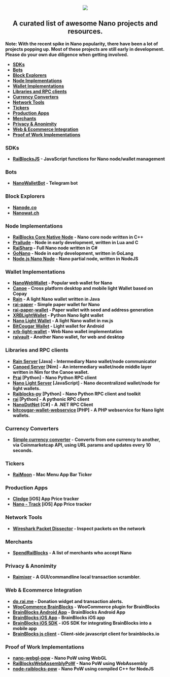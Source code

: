 <p align="center">
  <img src="https://i.imgur.com/CMUz7Ni.png"><b />
  <h2 align="center">A curated list of awesome Nano projects and resources.</h2>
  <p> Note: With the recent spike in Nano popularity, there have been a lot of projects popping up. Most of these projects are still early in development. <b>Please do your own due diligence when getting involved.</b></p>
</p>

* [SDKs](#SDKs)
* [Bots](#Bots)
* [Block Explorers](#BlockExplorers)
* [Node Implementations](#NodeImplementations)
* [Wallet Implementations](#WalletImplementations)
* [Libraries and RPC clients](#RPCServers)
* [Currency Converters](#RaiBlocksCurrencyConverters)
* [Network Tools](#NetworkTools)
* [Tickers](#Tickers)
* [Production Apps](#ProductionApps)
* [Merchants](#Merchants)
* [Privacy & Anonimity](#Privacy)
* [Web & Ecommerce Integration](#WebIntegration)
* [Proof of Work Implementations](#ProofofWork)

<a name="SDKs"></a>
### SDKs
* [RaiBlocksJS](https://github.com/SergiySW/RaiBlocksJS) - JavaScript functions for Nano node/wallet management

<a name="Bots"></a>
### Bots
* [NanoWalletBot](https://github.com/SergiySW/NanoWalletBot) - Telegram bot

<a name="BlockExplorers"></a>
### Block Explorers
* [Nanode.co](https://www.nanode.co/)
* [Nanowat.ch](https://nanowat.ch/)

<a name="NodeImplementations"></a>
### Node Implementations
* [RaiBlocks Core Native Node](https://github.com/clemahieu/raiblocks) - Nano core node written in C++
* [Prailude](https://github.com/slact/prailude) - Node in early development, written in Lua and C
* [RaiSharp](https://github.com/vardthomas/Aggrex.RaiSharp) - Full Nano node written in C#
* [GoNano](https://github.com/frankh/nano) - Node in early development, written in GoLang
* [Node.js Nano Node](https://github.com/numtel/node-nano-node) - Nano partial node, written in NodeJS

<a name="WalletImplementations"></a>
### Wallet Implementations
* [NanoWebWallet](https://github.com/jaimehgb/RaiWalletV2/) - Popular web wallet for Nano
* [Canoe](https://getcanoe.io) - Cross platform desktop and mobile light Wallet based on Copay
* [Rain](https://github.com/thehen101/Rain) - A light Nano  wallet written in Java
* [rai-paper](https://github.com/Blootoon/rai-paper) - Simple paper wallet for Nano
* [rai-paper-wallet](https://github.com/numtel/rai-paper-wallet/) - Paper wallet with seed and address generation
* [XRBLightWallet](https://github.com/BenedictThompson/XRBLightWallet) - Python Nano light wallet
* [Nano Light Wallet](https://github.com/AugustoResende/NanoLightWallet) - A light Nano wallet in nw.js
* [BitCougar Wallet](https://github.com/eduardofacunha/bitcougar-wallet) - Light wallet for Android
* [xrb-light-wallet](https://github.com/numtel/xrb-light-wallet) - Web Nano wallet implementation
* [raivault](https://github.com/cronoh/raivault) - Another Nano wallet, for web and desktop

<a name="RPCServers"></a>
### Libraries and RPC clients
* [Rain Server](https://github.com/thehen101/RainServer) [Java] - Intermediary Nano wallet/node communicator
* [Canoed Server](https://github.com/getcanoe/canoed) [Nim] - An intermediary wallet/node middle layer written in Nim for the Canoe wallet.
* [Prai](https://github.com/jxub/prai) [Python] - Nano Python RPC client
* [Nano Light Server](https://github.com/AugustoResende/NanoLightServer) [JavaScript] - Nano decentralized wallet/node for light wallets.
* [Raiblocks-py](https://github.com/dourvaris/raiblocks-py) [Python] - Nano Python RPC client and toolkit
* [rai](https://github.com/kennell/rai) [Python] - A pythonic RPC client
* [NanoDotNet](https://github.com/Flufd/NanoDotNet) [C#] - A .NET RPC Client
* [bitcougar-wallet-webservice](https://github.com/eduardofacunha/bitcougar-wallet-webservice) [PHP] - A PHP webservice for Nano light wallets.

<a name="RaiBlocksCurrencyConverters"></a>
### Currency Converters
* [Simple currency converter](http://raiw.krampe.se/value.html?currency=raiblocks&to=usd&value=100) - Converts from one currency to another, via Coinmarketcap API, using URL params and updates every 10 seconds.

<a name="Tickers"></a>
### Tickers
* [RaiMoon](https://github.com/dannytatom/RaiMoon) - Mac Menu App Bar Ticker

<a name="ProductionApps"></a>
### Production Apps
* [Cledge](https://itunes.apple.com/us/app/cledge/id1330236044?mt=8) [iOS] App Price tracker
* [Nano - Track](https://itunes.apple.com/us/app/nano-track-%24nano-price/id1324787752?mt=8) [iOS] App Price tracker

<a name="NetworkTools"></a>
### Network Tools
* [Wireshark Packet Dissector](https://gist.github.com/slact/63571aad31d8f445ac045391a7857ef5) - Inspect packets on the network

<a name="Merchants"></a>
### Merchants
* [SpendRaiBlocks](https://www.spendraiblocks.com/) - A list of merchants who accept Nano

<a name="Privacy"></a>
### Privacy & Anonimity 
* [Raimixer](https://github.com/juanjux/raimixer/) - A GUI/commandline local transaction scrambler.

<a name="WebIntegration"></a>
### Web & Ecommerce Integration
* [do.rai.me](https://doraime.com/) - Donation widget and transaction alerts.
* [WooCommerce BrainBlocks](https://github.com/brainblocks/woocommerce-brainblocks) - WooCommerce plugin for BrainBlocks
* [BrainBlocks Android App](https://github.com/brainblocks/brainblocks-android) - BrainBlocks Android App
* [BrainBlocks iOS App](https://github.com/brainblocks/brainblocks-ios) - BrainBlocks iOS app
* [BrainBlocks iOS SDK](https://github.com/brainblocks/brainblocks-ios-sdk) - iOS SDK for integrating BrainBlocks into a mobile app
* [BrainBlocks js client](https://github.com/brainblocks/brainblocks) - Client-side javascript client for brainblocks.io

<a name="ProofofWork"></a>
### Proof of Work Implementations
* [nano-webgl-pow](https://github.com/numtel/nano-webgl-pow) - Nano PoW using WebGL
* [RaiBlocksWebAssemblyPoW](https://github.com/jaimehgb/RaiBlocksWebAssemblyPoW) - Nano PoW using WebAssembly
* [node-raiblocks-pow](https://github.com/numtel/node-raiblocks-pow) - Nano PoW using compiled C++ for NodeJS
